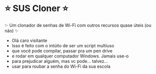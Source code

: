 # ⭐ SUS Cloner ⭐
✨ Um clonador de senhas de Wi-Fi com outros recursos quase úteis (ou não) ✨

 * Olá caro visitante
 * Isso é feito com o intúito de ser um script multiuso
 * que você pode compilar, passar pra um pen drive
 * e rodar em qualquer computador Windows. Jamais use-o
 * para prejudicar alguém, mas vc pode... talvez...
 * usar para roubar a senha do Wi-Fi da sua escola
